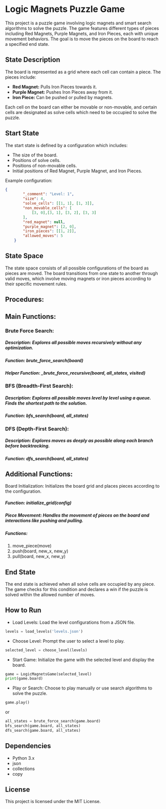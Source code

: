 # Logic Magnets Puzzle Game

This project is a puzzle game involving logic magnets and smart search algorithms to solve the puzzle. The game features different types of pieces including Red Magnets, Purple Magnets, and Iron Pieces, each with unique movement behaviors. The goal is to move the pieces on the board to reach a specified end state.

## State Description

The board is represented as a grid where each cell can contain a piece. The pieces include:

- **Red Magnet:** Pulls Iron Pieces towards it.
- **Purple Magnet:** Pushes Iron Pieces away from it.
- **Iron Piece:** Can be pushed or pulled by magnets.

Each cell on the board can either be movable or non-movable, and certain cells are designated as solve cells which need to be occupied to solve the puzzle.

## Start State

The start state is defined by a configuration which includes:

- The size of the board.
- Positions of solve cells.
- Positions of non-movable cells.
- Initial positions of Red Magnet, Purple Magnet, and Iron Pieces.

Example configuration:

```json
{
        "_comment": "Level: 1",
        "size": 4,
        "solve_cells": [[1, 1], [1, 3]],
        "non_movable_cells": [
            [3, 0],[3, 1], [3, 2], [3, 3]
        ],
        "red_magnet": null,
        "purple_magnet": [2, 0],
        "iron_pieces": [[1, 2]],
        "allowed_moves": 5
    }
```

## State Space
The state space consists of all possible configurations of the board as pieces are moved. The board transitions from one state to another through valid moves, which involve moving magnets or iron pieces according to their specific movement rules.

## Procedures:

## Main Functions:

### Brute Force Search:
##### Description: Explores all possible moves recursively without any optimization.
##### Function: brute_force_search(board)
##### Helper Function: \_brute_force_recursive(board, all_states, visited)

### BFS (Breadth-First Search):
##### Description: Explores all possible moves level by level using a queue. Finds the shortest path to the solution.
##### Function: bfs_search(board, all_states)

### DFS (Depth-First Search):
##### Description: Explores moves as deeply as possible along each branch before backtracking.
##### Function: dfs_search(board, all_states)

## Additional Functions:
Board Initialization: Initializes the board grid and places pieces according to the configuration.
##### Function: initialize_grid(config)
##### Piece Movement: Handles the movement of pieces on the board and interactions like pushing and pulling.
##### Functions: 
1. move_piece(move)
2. push(board, new_x, new_y)
3. pull(board, new_x, new_y)
## End State
The end state is achieved when all solve cells are occupied by any piece. The game checks for this condition and declares a win if the puzzle is solved within the allowed number of moves.

## How to Run
- Load Levels: Load the level configurations from a JSON file.
```Python
levels = load_levels('levels.json')
```

- Choose Level: Prompt the user to select a level to play.
```Python
selected_level = choose_level(levels)
```

- Start Game: Initialize the game with the selected level and display the board.
```Python
game = LogicMagnetsGame(selected_level)
print(game.board)
```

- Play or Search: Choose to play manually or use search algorithms to solve the puzzle.
```Python
game.play()
```

or
```Python
all_states = brute_force_search(game.board)
bfs_search(game.board, all_states)
dfs_search(game.board, all_states)
```

## Dependencies
- Python 3.x
- json
- collections
- copy

## License
This project is licensed under the MIT License.

